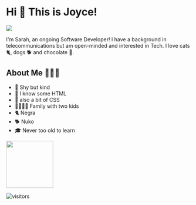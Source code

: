 # Hi 👋 This is Joyce!

![](https://encrypted-tbn0.gstatic.com/images?q=tbn:ANd9GcTGEOamXTAI4W_85Up06KrFpUWWsXxsy3sW_UWjshvJ2A&s)

I'm Sarah, an ongoing Software Developer! I have a background in telecommunications but am open-minded and interested in Tech. I love cats 🐈, dogs 🐕 and chocolate 🍫.

## About Me 👩🏽‍💻

* 💜 Shy but kind
* 📝 I know some HTML
* 💅 also a bit of CSS
* 👨‍👩‍👧‍👦 Family with two kids
* 🐈 Negra
* 🐕 Nuko
* 🎓 Never too old to learn

<img src="https://media.giphy.com/media/3ohs4BSacFKI7A717y/giphy.gif" width="128px"/>

![visitors](https://visitor-badge.glitch.me/badge?page_id=page.id&left_color=green&right_color=red)
